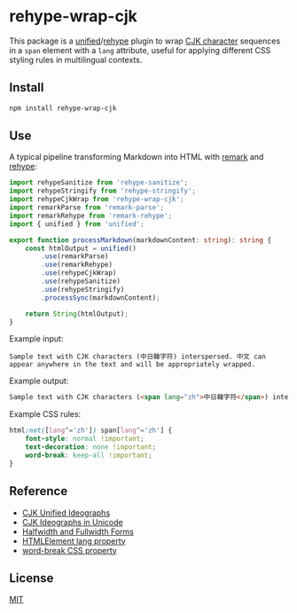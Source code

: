 # rehype-wrap-cjk

This package is a [unified][]/[rehype][] plugin to wrap [CJK character][cjk-wiki] sequences in a `span` element with a `lang` attribute, useful for applying different CSS styling rules in multilingual contexts.

## Install

```sh
npm install rehype-wrap-cjk
```

## Use

A typical pipeline transforming Markdown into HTML with [remark][] and [rehype][]:

```ts
import rehypeSanitize from 'rehype-sanitize';
import rehypeStringify from 'rehype-stringify';
import rehypeCjkWrap from 'rehype-wrap-cjk';
import remarkParse from 'remark-parse';
import remarkRehype from 'remark-rehype';
import { unified } from 'unified';

export function processMarkdown(markdownContent: string): string {
	const htmlOutput = unified()
		.use(remarkParse)
		.use(remarkRehype)
		.use(rehypeCjkWrap)
		.use(rehypeSanitize)
		.use(rehypeStringify)
		.processSync(markdownContent);

	return String(htmlOutput);
}
```

Example input:

```text
Sample text with CJK characters (中日韓字符) interspersed. 中文 can appear anywhere in the text and will be appropriately wrapped.
```

Example output: 

```html
Sample text with CJK characters (<span lang="zh">中日韓字符</span>) interspersed. <span lang="zh">中文</span> can appear anywhere in the text and will be appropriately wrapped.
```

Example CSS rules:

```css
html:not([lang^='zh']) span[lang^='zh'] {
	font-style: normal !important;
	text-decoration: none !important;
	word-break: keep-all !important;
}
```

## Reference

- [CJK Unified Ideographs][cjk-unified-ideographs]
- [CJK Ideographs in Unicode][cjk-ideographs-in-unicode]
- [Halfwidth and Fullwidth Forms][halfwidth-and-fullwidth-forms]
- [HTMLElement lang property][html-element-lang-property]
- [word-break CSS property][wordbreak-css-property]

## License

[MIT][mit-license]

[cjk-wiki]: https://en.wikipedia.org/wiki/CJK_characters

[cjk-unified-ideographs]: https://en.wikipedia.org/wiki/CJK_Unified_Ideographs

[cjk-ideographs-in-unicode]: https://en.wikipedia.org/wiki/Template:CJK_ideographs_in_Unicode

[halfwidth-and-fullwidth-forms]: https://en.wikipedia.org/wiki/Halfwidth_and_Fullwidth_Forms_(Unicode_block)

[html-element-lang-property]: https://developer.mozilla.org/en-US/docs/Web/API/HTMLElement/lang

[mit-license]: https://opensource.org/licenses/MIT

[rehype]: https://github.com/rehypejs/rehype

[remark]: https://github.com/remarkjs/remark

[unified]: https://github.com/unifiedjs/unified

[wordbreak-css-property]: https://developer.mozilla.org/en-US/docs/Web/CSS/word-break